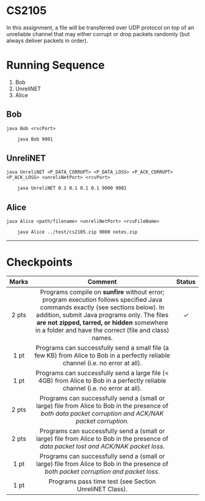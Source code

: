 # CS2105
 In this assignment, a file will be transferred over UDP protocol on top of an unreliable channel that may either corrupt or drop packets randomly (but always deliver packets in order).

#  Running Sequence
   1.	Bob
   1.	UnreliNET
   1.	Alice

## Bob
`java Bob <rvcPort>`
``` Bash
	java Bob 9001
```
## UnreliNET
`java UnreliNET <P_DATA_CORRUPT> <P_DATA_LOSS> <P_ACK_CORRUPT> <P_ACK_LOSS> <unreliNetPort> <rcvPort>`
``` Bash
	java UnreliNET 0.1 0.1 0.1 0.1 9000 9001
```
## Alice
`java Alice <path/filename> <unreliNetPort> <rcvFileName>`
``` Bash
	java Alice ../test/cs2105.zip 9000 notes.zip
```
---

# Checkpoints
 | Marks | Comment | Status |
 | :---: | :-----: | :----: |
 | 2 pts | Programs compile on **sunfire** without error; program execution follows specified Java commands exactly (see sections below). In addition, submit Java programs only. The files **are not zipped, tarred, or hidden** somewhere in a folder and have the correct (file and class) names. | ✓ |
 | 1 pt  | Programs can successfully send a small file (a few KB) from Alice to Bob in a perfectly reliable channel (i.e. no error at all). 	|   |
 | 1 pt  | Programs can successfully send a large file (< 4GB) from Alice to Bob in a perfectly reliable channel (i.e. no error at all). 	|   |
 | 2 pts | Programs can successfully send a (small or large) file from Alice to Bob in the presence of _both data packet corruption and ACK/NAK packet corruption._ |   |
 | 2 pts | Programs can successfully send a (small or large) file from Alice to Bob in the presence of _data packet lost and ACK/NAK packet loss._		    |   |
 | 1 pt  | Programs can successfully send a (small or large) file from Alice to Bob in the presence of _both packet corruption and packet loss._		    |   |
 | 1 pt  | Programs pass time test (see Section UnreliNET Class). 	|   |
